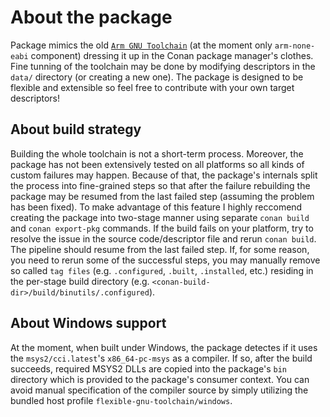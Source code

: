 # About the package

Package mimics the old [`Arm GNU Toolchain`](https://developer.arm.com/downloads/-/arm-gnu-toolchain-downloads) (at the moment only `arm-none-eabi` component) dressing it up in the Conan package manager's clothes. Fine tunning of the toolchain may be done by modifying descriptors in the `data/` directory (or creating a new one). The package is designed to be flexible and extensible so feel free to contribute with your own target descriptors!

## About build strategy

Building the whole toolchain is not a short-term process. Moreover, the package has not been extensively tested on all platforms so all kinds of custom failures may
happen. Because of that, the package's internals split the process into fine-grained steps so that after the failure rebuilding the package may be resumed from the
last failed step (assuming the problem has been fixed). To make advantage of this feature I highly reccomend creating the package into two-stage manner using separate `conan build` and `conan export-pkg` commands. If the build fails on your platform, try to resolve the issue in the source code/descriptor file and rerun `conan build`. The pipeline should resume from the last failed step. If, for some reason, you need to rerun some of the successful steps, you may manually remove so called `tag files` (e.g. `.configured`, `.built`, `.installed`, etc.) residing in the per-stage build directory (e.g. `<conan-build-dir>/build/binutils/.configured`).

## About Windows support

At the moment, when built under Windows, the package detectes if it uses the `msys2/cci.latest`'s `x86_64-pc-msys` as a compiler. If so, after the build succeeds, required MSYS2 DLLs are copied into the package's `bin` directory which is provided to the package's consumer context. You can avoid manual specification of the compiler source by simply utilizing the bundled host profile `flexible-gnu-toolchain/windows`.
